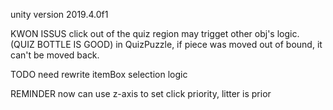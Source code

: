 unity version 2019.4.0f1

KWON ISSUS
click out of the quiz region may trigget other obj's logic. (QUIZ BOTTLE IS GOOD)
in QuizPuzzle, if piece was moved out of bound, it can't be moved back.


TODO
need rewrite itemBox selection logic


REMINDER
now can use z-axis to set click priority, litter is prior